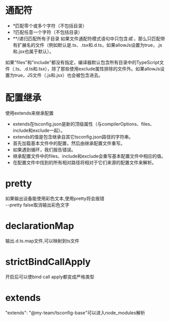 # 通配符
- *匹配零个或多个字符（不包括目录）
- ?匹配任意一个字符（不包括目录）
- **/递归匹配所有子目录
如果文件通配符模式语句中只包含*或.*，那么只匹配带有扩展名的文件（例如默认是.ts、.tsx和.d.ts，如果allowJs设置为true，.js和.jsx也属于默认）。

如果"files"和"include"都没有指定，编译器默认包含所有目录中的TypeScript文件（.ts、.d.ts和.tsx），除了那些使用exclude属性排除的文件外。如果allowJs设置为true，JS文件（.js和.jsx）也会被包含进去。
# 配置继承
使用extends来继承配置
- extends在tsconfig.json是新的顶级属性（与compilerOptions、files、include和exclude一起）。
- extends的值是包含继承自其它tsconfig.json路径的字符串。
- 首先加载基本文件中的配置，然后由继承配置文件重写。
- 如果遇到循环，我们报告错误。
- 继承配置文件中的files、include和exclude会重写基本配置文件中相应的值。
- 在配置文件中找到的所有相对路径将相对于它们来源的配置文件来解析。

# pretty
如果输出设备能使用彩色文本,使用pretty将会报错  
--pretty false取消输出彩色文字

# declarationMap
输出.d.ts.map文件,可以映射到ts文件

# strictBindCallApply
开启后可以使bind call apply都变成严格类型

# extends
"extends": "@my-team/tsconfig-base"可以进入node_modules解析